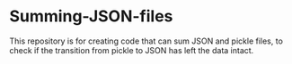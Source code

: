 # Summing-JSON-files
This repository is for creating code that can sum JSON and pickle files, to check if the transition from pickle to JSON has left the data intact.
